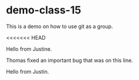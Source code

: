 # demo-class-15

This is a demo on how to use git as a group.

<<<<<<< HEAD

Hello from Justine.

Thomas fixed an important bug that was on this line.


Hello from Justin.

